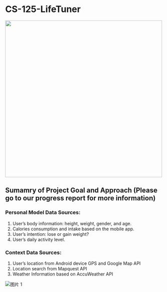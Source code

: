 # CS-125-LifeTuner

<img src="https://user-images.githubusercontent.com/52941906/111022820-1c646880-838a-11eb-98a3-203d4947b5db.png" height="500">


## Sumamry of Project Goal and Approach (Please go to our progress report for more information)

### Personal Model Data Sources:
  1. User’s body information: height, weight, gender, and age.
  2. Calories consumption and intake based on the mobile app.
  3. User’s intention: lose or gain weight?
  4. User’s daily activity level.

### Context Data Sources:
  1. User’s location from Android device GPS and Google Map API
  2. Location search from Mapquest API
  3. Weather Information based on AccuWeather API 

![图片 1](https://user-images.githubusercontent.com/52941906/111023007-436f6a00-838b-11eb-9e98-224a9d18612d.png)
